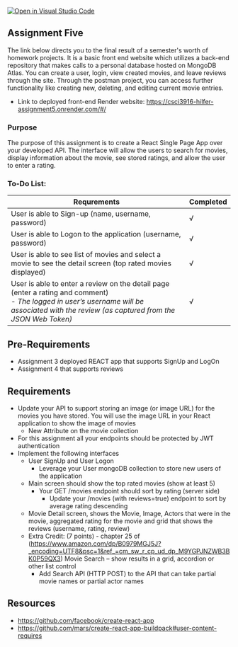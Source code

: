 [![Open in Visual Studio Code](https://classroom.github.com/assets/open-in-vscode-718a45dd9cf7e7f842a935f5ebbe5719a5e09af4491e668f4dbf3b35d5cca122.svg)](https://classroom.github.com/online_ide?assignment_repo_id=10875360&assignment_repo_type=AssignmentRepo)
## Assignment Five

The link below directs you to the final result of a semester's worth of homework projects. It is a basic front end website which utilizes a back-end repository that makes calls to a personal database hosted on MongoDB Atlas. You can create a user, login, view created movies, and leave reviews through the site. Through the postman project, you can access further functionality like creating new, deleting, and editing current movie entries.

- Link to deployed front-end Render website: https://csci3916-hilfer-assignment5.onrender.com/#/

### Purpose

The purpose of this assignment is to create a React Single Page App over your developed API.  The interface will allow the users to search for movies, display information about the movie, see stored ratings, and allow the user to enter a rating.


### To-Do List:
| Requrements                                                                                                        | Completed |
|--------------------------------------------------------------------------------------------------------------------|-----------|
| User is able to Sign-up (name, username, password)                                                                 | √         |
| User is able to Logon to the application (username, password)                                                      | √         |
| User is able to see list of movies and select a movie to see the detail screen (top rated movies displayed)        | √         |
| User is able to enter a review on the detail page (enter a rating and comment) <br> - _The logged in user’s username will be associated with the review (as captured from the JSON Web Token)_                                                                               | √         |


## Pre-Requirements
- Assignment 3 deployed REACT app that supports SignUp and LogOn
- Assignment 4 that supports reviews

## Requirements
- Update your API to support storing an image (or image URL) for the movies you have stored.  You will use the image URL in your React application to show the image of movies
    - New Attribute on the movie collection
- For this assignment all your endpoints should be protected by JWT authentication
- Implement the following interfaces
    - User SignUp and User Logon
        - Leverage your User mongoDB collection to store new users of the application
    - Main screen should show the top rated movies (show at least 5)
        - Your GET /movies endpoint should sort by rating (server side)
            - Update your /movies (with reviews=true) endpoint to sort by average rating descending
    - Movie Detail screen, shows the Movie, Image, Actors that were in the movie, aggregated rating for the movie and grid that shows the reviews (username, rating, review)
    - Extra Credit: (7 points) - chapter 25 of (https://www.amazon.com/dp/B0979MGJ5J?_encoding=UTF8&psc=1&ref_=cm_sw_r_cp_ud_dp_M9YGPJNZWB3BK0P59QX3) Movie Search – show results in a grid, accordion or other list control
        - Add Search API (HTTP POST) to the API that can take partial movie names or partial actor names



## Resources
- https://github.com/facebook/create-react-app
- https://github.com/mars/create-react-app-buildpack#user-content-requires
